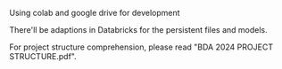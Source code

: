 Using colab and google drive for development

There'll be adaptions in Databricks for the persistent files and models.

For project structure comprehension, please read "BDA 2024 PROJECT STRUCTURE.pdf".
